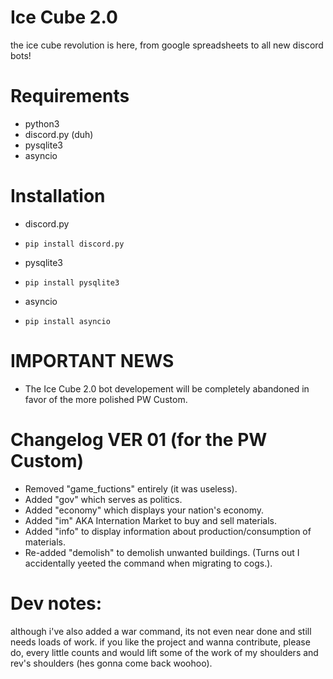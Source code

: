 # Ice Cube 2.0
the ice cube revolution is here, from google spreadsheets to all new discord bots!

# Requirements
- python3
- discord.py (duh)
- pysqlite3
- asyncio

# Installation
- discord.py
- `pip install discord.py`

- pysqlite3
- `pip install pysqlite3`

- asyncio
- `pip install asyncio`

# IMPORTANT NEWS 
- The Ice Cube 2.0 bot developement will be completely abandoned in favor of the more polished PW Custom.


# Changelog VER 01 (for the PW Custom)
- Removed "game_fuctions" entirely (it was useless).
- Added "gov" which serves as politics.
- Added "economy" which displays your nation's economy.
- Added "im" AKA Internation Market to buy and sell materials.
- Added "info" to display information about production/consumption of materials.
- Re-added "demolish" to demolish unwanted buildings. (Turns out I accidentally yeeted the command when migrating to cogs.).

# Dev notes:
although i've also added a war command, its not even near done and still needs loads of work.
if you like the project and wanna contribute, please do, every little counts and would lift some of the work of my shoulders and rev's shoulders (hes gonna come back woohoo).